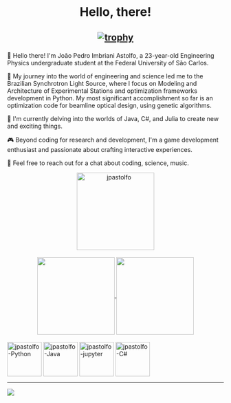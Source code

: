 <h1 align="center"> Hello, there! </h1>

<h2 align="center">
  
[![trophy](https://github-profile-trophy.vercel.app/?username=jpastolfo&theme=onedark&row=1&no-frame=true&no-bg=true)](https://github.com/ryo-ma/github-profile-trophy)
</h2>

👋 Hello there! I'm João Pedro Imbriani Astolfo, a 23-year-old Engineering Physics undergraduate student at the Federal University of São Carlos.

🔭 My journey into the world of engineering and science led me to the Brazilian Synchrotron Light Source, where I focus on Modeling and Architecture of Experimental Stations and optimization frameworks development in Python. My most significant accomplishment so far is an optimization code for beamline optical design, using genetic algorithms.

🌱 I'm currently delving into the worlds of Java, C#, and Julia to create new and exciting things.

🎮 Beyond coding for research and development, I'm a game development enthusiast and passionate about crafting interactive experiences.

🚀 Feel free to reach out for a chat about coding, science, music.


<div align="center">
  <a>
  <img height=180 align="center" src="https://github-readme-streak-stats.herokuapp.com/?user=jpastolfo&theme=dark" alt="jpastolfo" />
  </a>
</div>
<br>
<div align="center">
<a href="https://github.com/anuraghazra/github-readme-stats">
  <img height=180 align="center" src="https://github-readme-stats.vercel.app/api?username=jpastolfo&theme=dark&show_icons=true" />
</a>
<a href="https://github.com/anuraghazra/convoychat">
  <img height=180 align="center" src="https://github-readme-stats.vercel.app/api/top-langs?username=jpastolfo&theme=dark&layout=compact&langs_count=8&card_width=320" />
</a>
</div>


<div style="display: inline_block"><br>
  <img align="center" alt="jpastolfo-Python" height="80" width="80" src="https://cdn.jsdelivr.net/gh/devicons/devicon/icons/python/python-original.svg"/>
  <img align="center" alt="jpastolfo-Java" height="80" width="80" src="https://cdn.jsdelivr.net/gh/devicons/devicon/icons/java/java-original.svg"/>
  <img align="center" alt="jpastolfo-jupyter" height="80" width="80" src="https://cdn.jsdelivr.net/gh/devicons/devicon/icons/jupyter/jupyter-original.svg"/>
  <img align="center" alt="jpastolfo-C#" height="80" width="80" src="https://cdn.jsdelivr.net/gh/devicons/devicon/icons/csharp/csharp-original.svg"/>
</div>
          
____

<div>
  <a href="https://www.linkedin.com/in/joao-astolfo" target="_blank"><img src="https://img.shields.io/badge/LinkedIn-0077B5?style=for-the-badge&logo=linkedin&logoColor=white" target="_blank"></a>
</div>
